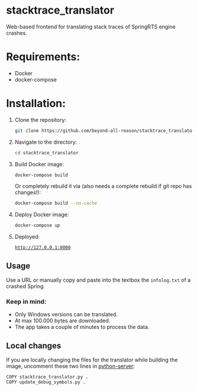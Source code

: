 # stacktrace_translator
Web-based frontend for translating stack traces of SpringRTS engine crashes.

# Requirements:
- Docker
- docker-compose

# Installation:
1. Clone the repository:
   ```sh
   git clone https://github.com/beyond-all-reason/stacktrace_translator.git
   ```
2. Navigate to the directory:
   ```sh
   cd stacktrace_translator
   ```
3. Build Docker image:
   ```sh
   docker-compose build
   ```
   Or completely rebuild it via (also needs a complete rebuild if git repo has changes!):
   ```sh
   docker-compose build --no-cache
   ```

4. Deploy Docker image:
   ```sh
   docker-compose up
   ```
5. Deployed:
    <a href="http://127.0.0.1:8000">
    ```
    http://127.0.0.1:8000
    ```
    </a>

## Usage
Use a URL or manually copy and paste into the textbox the `infolog.txt` of a crashed Spring.

### Keep in mind:
- Only Windows versions can be translated.
- At max 100.000 bytes are downloaded.
- The app takes a couple of minutes to process the data.

## Local changes

If you are locally changing the files for the translator while building the image, uncomment these two lines in <a href="python-server/Dockerfile">python-server</a>:
```
COPY stacktrace_translator.py .
COPY update_debug_symbols.py .
```
